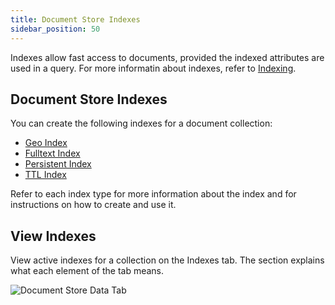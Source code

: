 ```yaml
---
title: Document Store Indexes
sidebar_position: 50
---
```


Indexes allow fast access to documents, provided the indexed attributes are used in a query. For more informatin about indexes, refer to [Indexing](../indexing/index.md).

## Document Store Indexes

You can create the following indexes for a document collection:

- [Geo Index](../indexing/geo-indexes.md)
- [Fulltext Index](../indexing/fulltext-indexes.md)
- [Persistent Index](../indexing/persistent-indexes.md)
- [TTL Index](../indexing/ttl-indexes.md)

Refer to each index type for more information about the index and for instructions on how to create and use it.

## View Indexes

View active indexes for a collection on the Indexes tab. The section explains what each element of the tab means.

![Document Store Data Tab](/img/collections/doc-store-indexes.png)

